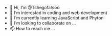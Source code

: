 - 👋 Hi, I’m @Tshegofatsoo
- 👀 I’m interested in coding and web development
- 🌱 I’m currently learning JavaScript and Phyton 
- 💞️ I’m looking to collaborate on ...
- 📫 How to reach me ...

<!---
Tshegofatsoo/Tshegofatsoo is a ✨ special ✨ repository because its `README.md` (this file) appears on your GitHub profile.
You can click the Preview link to take a look at your changes.
--->
